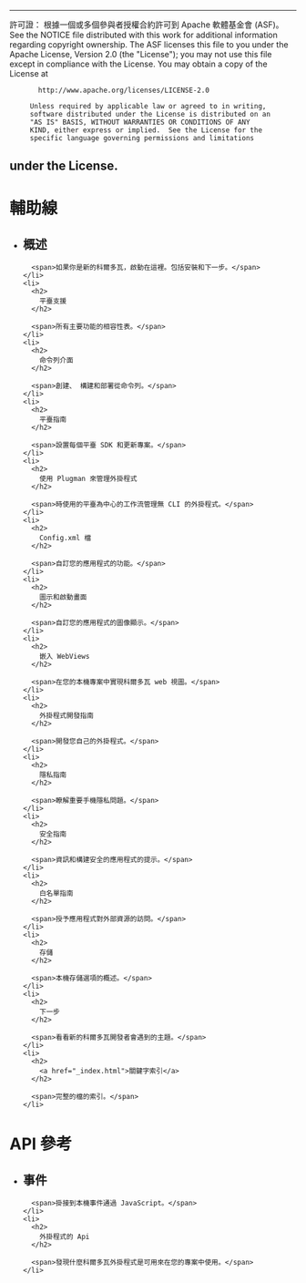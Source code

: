 * * *

許可證： 根據一個或多個參與者授權合約許可到 Apache 軟體基金會 (ASF)。 See the NOTICE file distributed with this work for additional information regarding copyright ownership. The ASF licenses this file to you under the Apache License, Version 2.0 (the "License"); you may not use this file except in compliance with the License. You may obtain a copy of the License at

           http://www.apache.org/licenses/LICENSE-2.0
    
         Unless required by applicable law or agreed to in writing,
         software distributed under the License is distributed on an
         "AS IS" BASIS, WITHOUT WARRANTIES OR CONDITIONS OF ANY
         KIND, either express or implied.  See the License for the
         specific language governing permissions and limitations
    

## under the License.

<div id="home">
  <h1>
    輔助線
  </h1>
  
  <ul>
    <li>
      <h2>
        概述
      </h2>
      
      <span>如果你是新的科爾多瓦，啟動在這裡。包括安裝和下一步。</span>
    </li>
    <li>
      <h2>
        平臺支援
      </h2>
      
      <span>所有主要功能的相容性表。</span>
    </li>
    <li>
      <h2>
        命令列介面
      </h2>
      
      <span>創建、 構建和部署從命令列。</span>
    </li>
    <li>
      <h2>
        平臺指南
      </h2>
      
      <span>設置每個平臺 SDK 和更新專案。</span>
    </li>
    <li>
      <h2>
        使用 Plugman 來管理外掛程式
      </h2>
      
      <span>時使用的平臺為中心的工作流管理無 CLI 的外掛程式。</span>
    </li>
    <li>
      <h2>
        Config.xml 檔
      </h2>
      
      <span>自訂您的應用程式的功能。</span>
    </li>
    <li>
      <h2>
        圖示和啟動畫面
      </h2>
      
      <span>自訂您的應用程式的圖像顯示。</span>
    </li>
    <li>
      <h2>
        嵌入 WebViews
      </h2>
      
      <span>在您的本機專案中實現科爾多瓦 web 視圖。</span>
    </li>
    <li>
      <h2>
        外掛程式開發指南
      </h2>
      
      <span>開發您自己的外掛程式。</span>
    </li>
    <li>
      <h2>
        隱私指南
      </h2>
      
      <span>瞭解重要手機隱私問題。</span>
    </li>
    <li>
      <h2>
        安全指南
      </h2>
      
      <span>資訊和構建安全的應用程式的提示。</span>
    </li>
    <li>
      <h2>
        白名單指南
      </h2>
      
      <span>授予應用程式對外部資源的訪問。</span>
    </li>
    <li>
      <h2>
        存儲
      </h2>
      
      <span>本機存儲選項的概述。</span>
    </li>
    <li>
      <h2>
        下一步
      </h2>
      
      <span>看看新的科爾多瓦開發者會遇到的主題。</span>
    </li>
    <li>
      <h2>
        <a href="_index.html">關鍵字索引</a>
      </h2>
      
      <span>完整的檔的索引。</span>
    </li>
  </ul>
  
  <h1>
    API 參考
  </h1>
  
  <ul>
    <li>
      <h2>
        事件
      </h2>
      
      <span>掛接到本機事件通過 JavaScript。</span>
    </li>
    <li>
      <h2>
        外掛程式的 Api
      </h2>
      
      <span>發現什麼科爾多瓦外掛程式是可用來在您的專案中使用。</span>
    </li>
  </ul>
</div>